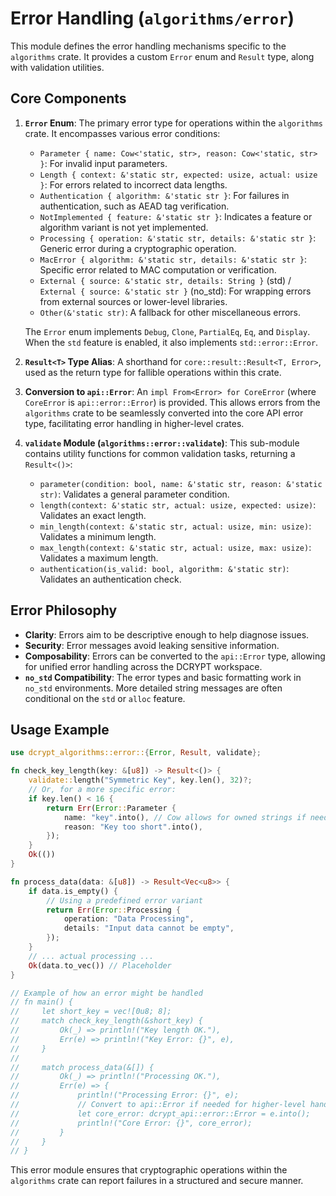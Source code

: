 # Error Handling (`algorithms/error`)

This module defines the error handling mechanisms specific to the `algorithms` crate. It provides a custom `Error` enum and `Result` type, along with validation utilities.

## Core Components

1.  **`Error` Enum**:
    The primary error type for operations within the `algorithms` crate. It encompasses various error conditions:
    *   `Parameter { name: Cow<'static, str>, reason: Cow<'static, str> }`: For invalid input parameters.
    *   `Length { context: &'static str, expected: usize, actual: usize }`: For errors related to incorrect data lengths.
    *   `Authentication { algorithm: &'static str }`: For failures in authentication, such as AEAD tag verification.
    *   `NotImplemented { feature: &'static str }`: Indicates a feature or algorithm variant is not yet implemented.
    *   `Processing { operation: &'static str, details: &'static str }`: Generic error during a cryptographic operation.
    *   `MacError { algorithm: &'static str, details: &'static str }`: Specific error related to MAC computation or verification.
    *   `External { source: &'static str, details: String }` (std) / `External { source: &'static str }` (no_std): For wrapping errors from external sources or lower-level libraries.
    *   `Other(&'static str)`: A fallback for other miscellaneous errors.

    The `Error` enum implements `Debug`, `Clone`, `PartialEq`, `Eq`, and `Display`. When the `std` feature is enabled, it also implements `std::error::Error`.

2.  **`Result<T>` Type Alias**:
    A shorthand for `core::result::Result<T, Error>`, used as the return type for fallible operations within this crate.

3.  **Conversion to `api::Error`**:
    An `impl From<Error> for CoreError` (where `CoreError` is `api::error::Error`) is provided. This allows errors from the `algorithms` crate to be seamlessly converted into the core API error type, facilitating error handling in higher-level crates.

4.  **`validate` Module (`algorithms::error::validate`)**:
    This sub-module contains utility functions for common validation tasks, returning a `Result<()>`:
    *   `parameter(condition: bool, name: &'static str, reason: &'static str)`: Validates a general parameter condition.
    *   `length(context: &'static str, actual: usize, expected: usize)`: Validates an exact length.
    *   `min_length(context: &'static str, actual: usize, min: usize)`: Validates a minimum length.
    *   `max_length(context: &'static str, actual: usize, max: usize)`: Validates a maximum length.
    *   `authentication(is_valid: bool, algorithm: &'static str)`: Validates an authentication check.

## Error Philosophy

-   **Clarity**: Errors aim to be descriptive enough to help diagnose issues.
-   **Security**: Error messages avoid leaking sensitive information.
-   **Composability**: Errors can be converted to the `api::Error` type, allowing for unified error handling across the DCRYPT workspace.
-   **`no_std` Compatibility**: The error types and basic formatting work in `no_std` environments. More detailed string messages are often conditional on the `std` or `alloc` feature.

## Usage Example

```rust
use dcrypt_algorithms::error::{Error, Result, validate};

fn check_key_length(key: &[u8]) -> Result<()> {
    validate::length("Symmetric Key", key.len(), 32)?;
    // Or, for a more specific error:
    if key.len() < 16 {
        return Err(Error::Parameter {
            name: "key".into(), // Cow allows for owned strings if needed
            reason: "Key too short".into(),
        });
    }
    Ok(())
}

fn process_data(data: &[u8]) -> Result<Vec<u8>> {
    if data.is_empty() {
        // Using a predefined error variant
        return Err(Error::Processing {
            operation: "Data Processing",
            details: "Input data cannot be empty",
        });
    }
    // ... actual processing ...
    Ok(data.to_vec()) // Placeholder
}

// Example of how an error might be handled
// fn main() {
//     let short_key = vec![0u8; 8];
//     match check_key_length(&short_key) {
//         Ok(_) => println!("Key length OK."),
//         Err(e) => println!("Key Error: {}", e),
//     }
//
//     match process_data(&[]) {
//         Ok(_) => println!("Processing OK."),
//         Err(e) => {
//             println!("Processing Error: {}", e);
//             // Convert to api::Error if needed for higher-level handling
//             let core_error: dcrypt_api::error::Error = e.into();
//             println!("Core Error: {}", core_error);
//         }
//     }
// }
```
This error module ensures that cryptographic operations within the `algorithms` crate can report failures in a structured and secure manner.